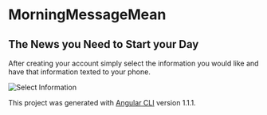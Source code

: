 # MorningMessageMean

## The News you Need to Start your Day

After creating your account simply select the information you would like and have that information texted to your phone.

![Select Information](http://g.recordit.co/4i8CCiC9uX.gif)

This project was generated with [Angular CLI](https://github.com/angular/angular-cli) version 1.1.1.

